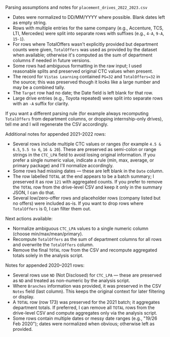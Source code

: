 Parsing assumptions and notes for `placement_drives_2022_2023.csv`

- Dates were normalized to DD/MM/YYYY where possible. Blank dates left as empty string.
- Rows with multiple entries for the same company (e.g., Accenture, TCS, LTI, Mercedes) were split into separate rows with suffixes (e.g., `4-A`, `9-A`, `15-1`).
- For rows where TotalOffers wasn't explicitly provided but department counts were given, `TotalOffers` was used as provided by the dataset when available; otherwise it's computed as the sum of department columns if needed in future versions.
- Some rows had ambiguous formatting in the raw input; I used reasonable splits and preserved original CTC values when present.
- The record for `Vistas Learning` contained `PG=32` and `TotalOffers=32` in the source; this was preserved though it looks like a large number and may be a combined tally.
- The `Target` row had no date; the Date field is left blank for that row.
- Large drive entries (e.g., Toyota repeated) were split into separate rows with an `-A` suffix for clarity.

If you want a different parsing rule (for example always recomputing `TotalOffers` from department columns, or dropping internship-only drives), tell me and I will regenerate the CSV accordingly.

Additional notes for appended 2021–2022 rows:

- Several rows include multiple CTC values or ranges (for example `4.5 & 6.5`, `5.5 to 6`, `16 & 20`). These are preserved as semi-colon or range strings in the `CTC_LPA` field to avoid losing original information. If you prefer a single numeric value, indicate a rule (min, max, average, or primary package) and I'll normalize accordingly.
- Some rows had missing dates — these are left blank in the `Date` column.
- The row labelled `TOTAL` at the end appears to be a batch summary; I preserved it as row `121` with aggregated counts. If you prefer to remove the `TOTAL` row from the drive-level CSV and keep it only in the summary JSON, I can do that.
- Several low/zero-offer rows and placeholder rows (company listed but no offers) were included as-is. If you want to drop rows where `TotalOffers` is 0, I can filter them out.

Next actions available:
- Normalize ambiguous `CTC_LPA` values to a single numeric column (choose min/max/mean/primary).
- Recompute `TotalOffers` as the sum of department columns for all rows and overwrite the `TotalOffers` column.
- Remove the final `TOTAL` row from the CSV and recompute aggregated totals solely in the analysis script.

Notes for appended 2020–2021 rows:

- Several rows use `ND` (Not Disclosed) for `CTC_LPA` — these are preserved as `ND` and treated as non-numeric by the analysis script.
- Where `Branches` information was provided, it was preserved in the CSV `Notes` field (last column). This keeps the original context for later filtering or display.
- A `TOTAL` row (row 173) was preserved for the 2021 batch; it aggregates department totals. If preferred, I can remove all `TOTAL` rows from the drive-level CSV and compute aggregates only via the analysis script.
- Some rows contain multiple dates or messy date ranges (e.g., "19/26 Feb 2020"); dates were normalized when obvious; otherwise left as provided.


